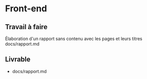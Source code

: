 # Front-end

## Travail à faire

Élaboration d'un rapport sans contenu avec les pages et leurs titres
docs/rapport.md

## Livrable
- docs/rapport.md
